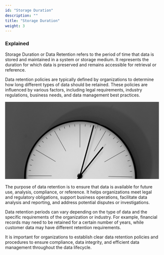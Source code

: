 ```yaml
---
id: "Storage Duration"
description: ""
title: "Storage Duration"
weight: 3
---
```

### **Explained**

Storage Duration or Data Retention refers to the period of time that data is stored and maintained in a system or storage medium. It represents the duration for which data is preserved and remains accessible for retrieval or reference.

Data retention policies are typically defined by organizations to determine how long different types of data should be retained. These policies are influenced by various factors, including legal requirements, industry regulations, business needs, and data management best practices.

![duration](duration.jpg)

The purpose of data retention is to ensure that data is available for future use, analysis, compliance, or reference. It helps organizations meet legal and regulatory obligations, support business operations, facilitate data analysis and reporting, and address potential disputes or investigations.

Data retention periods can vary depending on the type of data and the specific requirements of the organization or industry. For example, financial records may need to be retained for a certain number of years, while customer data may have different retention requirements.

It is important for organizations to establish clear data retention policies and procedures to ensure compliance, data integrity, and efficient data management throughout the data lifecycle.

